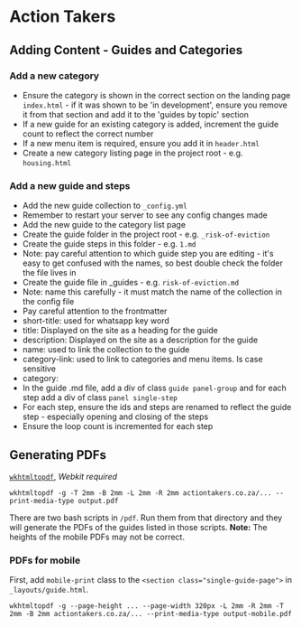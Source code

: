 # Action Takers

## Adding Content - Guides and Categories

### Add a new category
* Ensure the category is shown in the correct section on the landing page `index.html` - if it was shown to be 'in development', ensure you remove it from that section and add it to the 'guides by topic' section
* If a new guide for an existing category is added, increment the guide count to reflect the correct number
* If a new menu item is required, ensure you add it in `header.html`
* Create a new category listing page in the project root - e.g. `housing.html`

### Add a new guide and steps
* Add the new guide collection to `_config.yml`
 * Remember to restart your server to see any config changes made
* Add the new guide to the category list page
* Create the guide folder in the project root - e.g. `_risk-of-eviction`
* Create the guide steps in this folder - e.g. `1.md`
 * Note: pay careful attention to which guide step you are editing - it's easy to get confused with the names, so best double check the folder the file lives in
* Create the guide file in _guides - e.g. `risk-of-eviction.md`
 * Note: name this carefully - it must match the name of the collection in the config file
 * Pay careful attention to the frontmatter
  * short-title: used for whatsapp key word
  * title: Displayed on the site as a heading for the guide
  * description: Displayed on the site as a description for the guide
  * name: used to link the collection to the guide
  * category-link: used to link to categories and menu items. Is case sensitive
  * category:
* In the guide .md file, add a div of class `guide panel-group` and for each step add a div of class `panel single-step`
 * For each step, ensure the ids and steps are renamed to reflect the guide step - especially opening and closing of the steps
 * Ensure the loop count is incremented for each step

## Generating PDFs

[`wkhtmltopdf`](https://github.com/wkhtmltopdf/wkhtmltopdf/), *Webkit required*

`wkhtmltopdf -g -T 2mm -B 2mm -L 2mm -R 2mm actiontakers.co.za/... --print-media-type output.pdf`

There are two bash scripts in `/pdf`. Run them from that directory and they will generate the PDFs of the guides listed in those scripts. **Note:** The heights of the mobile PDFs may not be correct.

### PDFs for mobile

First, add `mobile-print` class to the `<section class="single-guide-page">` in `_layouts/guide.html`.

`wkhtmltopdf -g --page-height ... --page-width 320px -L 2mm -R 2mm -T 2mm -B 2mm actiontakers.co.za/... --print-media-type output-mobile.pdf`